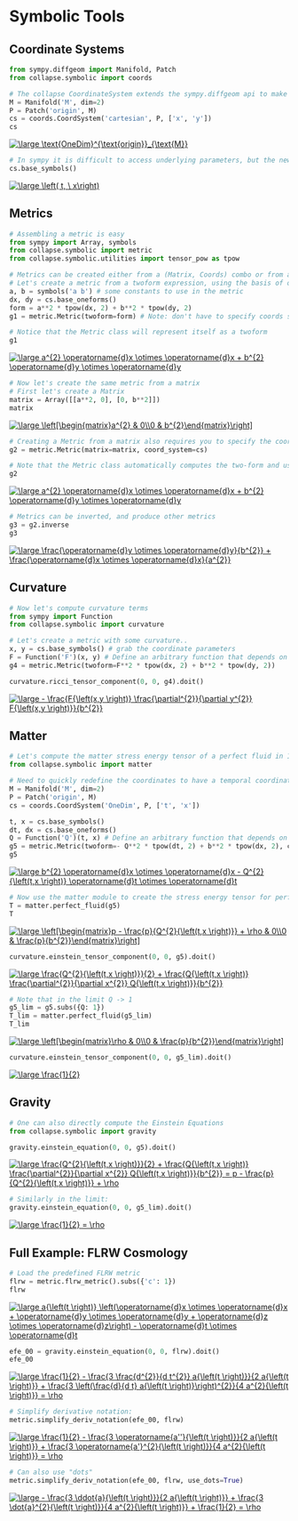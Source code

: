# Symbolic Tools

## Coordinate Systems

```python
from sympy.diffgeom import Manifold, Patch
from collapse.symbolic import coords
```

```python
# The collapse CoordinateSystem extends the sympy.diffgeom api to make parameters more accessible
M = Manifold('M', dim=2)
P = Patch('origin', M)
cs = coords.CoordSystem('cartesian', P, ['x', 'y'])
cs
```
<a href="https://www.codecogs.com/eqnedit.php?latex=\large&space;\text{OneDim}^{\text{origin}}_{\text{M}}" target="_blank"><img src="https://latex.codecogs.com/svg.latex?\large&space;\text{OneDim}^{\text{origin}}_{\text{M}}" title="\large \text{OneDim}^{\text{origin}}_{\text{M}}" /></a>
<!-- $\text{OneDim}^{\text{origin}}_{\text{M}}$ -->

```python
# In sympy it is difficult to access underlying parameters, but the new base_symbols function makes it easy:
cs.base_symbols()
```
<a href="https://www.codecogs.com/eqnedit.php?latex=\large&space;\left(&space;t,&space;\&space;x\right)" target="_blank"><img src="https://latex.codecogs.com/svg.latex?\large&space;\left(&space;t,&space;\&space;x\right)" title="\large \left( t, \ x\right)" /></a>
<!-- $\left( t, \  x\right)$ -->

## Metrics

```python
# Assembling a metric is easy
from sympy import Array, symbols
from collapse.symbolic import metric
from collapse.symbolic.utilities import tensor_pow as tpow
```

```python
# Metrics can be created either from a (Matrix, Coords) combo or from a TwoForm Expression
# Let's create a metric from a twoform expression, using the basis of oneforms from the coordinate system
a, b = symbols('a b') # some constants to use in the metric
dx, dy = cs.base_oneforms()
form = a**2 * tpow(dx, 2) + b**2 * tpow(dy, 2)
g1 = metric.Metric(twoform=form) # Note: don't have to specify coords since implied by basis of one-forms
```

```python
# Notice that the Metric class will represent itself as a twoform
g1
```
<a href="https://www.codecogs.com/eqnedit.php?latex=\large&space;a^{2}&space;\operatorname{d}x&space;\otimes&space;\operatorname{d}x&space;&plus;&space;b^{2}&space;\operatorname{d}y&space;\otimes&space;\operatorname{d}y" target="_blank"><img src="https://latex.codecogs.com/svg.latex?\large&space;a^{2}&space;\operatorname{d}x&space;\otimes&space;\operatorname{d}x&space;&plus;&space;b^{2}&space;\operatorname{d}y&space;\otimes&space;\operatorname{d}y" title="\large a^{2} \operatorname{d}x \otimes \operatorname{d}x + b^{2} \operatorname{d}y \otimes \operatorname{d}y" /></a>
<!-- $a^{2} \operatorname{d}x \otimes \operatorname{d}x + b^{2} \operatorname{d}y \otimes \operatorname{d}y$ -->

```python
# Now let's create the same metric from a matrix
# First let's create a Matrix
matrix = Array([[a**2, 0], [0, b**2]])
matrix
```
<a href="https://www.codecogs.com/eqnedit.php?latex=\large&space;\left[\begin{matrix}a^{2}&space;&&space;0\\0&space;&&space;b^{2}\end{matrix}\right]" target="_blank"><img src="https://latex.codecogs.com/svg.latex?\large&space;\left[\begin{matrix}a^{2}&space;&&space;0\\0&space;&&space;b^{2}\end{matrix}\right]" title="\large \left[\begin{matrix}a^{2} & 0\\0 & b^{2}\end{matrix}\right]" /></a>
<!-- $\left[\begin{matrix}a^{2} & 0\\0 & b^{2}\end{matrix}\right]$ -->

```python
# Creating a Metric from a matrix also requires you to specify the coordinate system (so the axes can be labeled)
g2 = metric.Metric(matrix=matrix, coord_system=cs)
```

```python
# Note that the Metric class automatically computes the two-form and uses it for representation
g2
```
<a href="https://www.codecogs.com/eqnedit.php?latex=\large&space;a^{2}&space;\operatorname{d}x&space;\otimes&space;\operatorname{d}x&space;&plus;&space;b^{2}&space;\operatorname{d}y&space;\otimes&space;\operatorname{d}y" target="_blank"><img src="https://latex.codecogs.com/svg.latex?\large&space;a^{2}&space;\operatorname{d}x&space;\otimes&space;\operatorname{d}x&space;&plus;&space;b^{2}&space;\operatorname{d}y&space;\otimes&space;\operatorname{d}y" title="\large a^{2} \operatorname{d}x \otimes \operatorname{d}x + b^{2} \operatorname{d}y \otimes \operatorname{d}y" /></a>
<!-- $a^{2} \operatorname{d}x \otimes \operatorname{d}x + b^{2} \operatorname{d}y \otimes \operatorname{d}y$ -->

```python
# Metrics can be inverted, and produce other metrics
g3 = g2.inverse
g3
```
<a href="https://www.codecogs.com/eqnedit.php?latex=\large&space;\frac{\operatorname{d}y&space;\otimes&space;\operatorname{d}y}{b^{2}}&space;&plus;&space;\frac{\operatorname{d}x&space;\otimes&space;\operatorname{d}x}{a^{2}}" target="_blank"><img src="https://latex.codecogs.com/svg.latex?\large&space;\frac{\operatorname{d}y&space;\otimes&space;\operatorname{d}y}{b^{2}}&space;&plus;&space;\frac{\operatorname{d}x&space;\otimes&space;\operatorname{d}x}{a^{2}}" title="\large \frac{\operatorname{d}y \otimes \operatorname{d}y}{b^{2}} + \frac{\operatorname{d}x \otimes \operatorname{d}x}{a^{2}}" /></a>
<!-- $\frac{\operatorname{d}y \otimes \operatorname{d}y}{b^{2}} + \frac{\operatorname{d}x \otimes \operatorname{d}x}{a^{2}}$ -->

## Curvature

```python
# Now let's compute curvature terms
from sympy import Function
from collapse.symbolic import curvature
```

```python
# Let's create a metric with some curvature..
x, y = cs.base_symbols() # grab the coordinate parameters
F = Function('F')(x, y) # Define an arbitrary function that depends on x and y
g4 = metric.Metric(twoform=F**2 * tpow(dx, 2) + b**2 * tpow(dy, 2))
```

```python
curvature.ricci_tensor_component(0, 0, g4).doit()
```
<a href="https://www.codecogs.com/eqnedit.php?latex=\large&space;-&space;\frac{F{\left(x,y&space;\right)}&space;\frac{\partial^{2}}{\partial&space;y^{2}}&space;F{\left(x,y&space;\right)}}{b^{2}}" target="_blank"><img src="https://latex.codecogs.com/svg.latex?\large&space;-&space;\frac{F{\left(x,y&space;\right)}&space;\frac{\partial^{2}}{\partial&space;y^{2}}&space;F{\left(x,y&space;\right)}}{b^{2}}" title="\large - \frac{F{\left(x,y \right)} \frac{\partial^{2}}{\partial y^{2}} F{\left(x,y \right)}}{b^{2}}" /></a>
<!-- $- \frac{F{\left(x,y \right)} \frac{\partial^{2}}{\partial y^{2}} F{\left(x,y \right)}}{b^{2}}$ -->


## Matter

```python
# Let's compute the matter stress energy tensor of a perfect fluid in 1D
from collapse.symbolic import matter
```

```python
# Need to quickly redefine the coordinates to have a temporal coordinate
M = Manifold('M', dim=2)
P = Patch('origin', M)
cs = coords.CoordSystem('OneDim', P, ['t', 'x'])

t, x = cs.base_symbols()
dt, dx = cs.base_oneforms()
Q = Function('Q')(t, x) # Define an arbitrary function that depends on x and y
g5 = metric.Metric(twoform=- Q**2 * tpow(dt, 2) + b**2 * tpow(dx, 2), components=(Q, b))
g5
```
<a href="https://www.codecogs.com/eqnedit.php?latex=\large&space;b^{2}&space;\operatorname{d}x&space;\otimes&space;\operatorname{d}x&space;-&space;Q^{2}{\left(t,x&space;\right)}&space;\operatorname{d}t&space;\otimes&space;\operatorname{d}t" target="_blank"><img src="https://latex.codecogs.com/svg.latex?\large&space;b^{2}&space;\operatorname{d}x&space;\otimes&space;\operatorname{d}x&space;-&space;Q^{2}{\left(t,x&space;\right)}&space;\operatorname{d}t&space;\otimes&space;\operatorname{d}t" title="\large b^{2} \operatorname{d}x \otimes \operatorname{d}x - Q^{2}{\left(t,x \right)} \operatorname{d}t \otimes \operatorname{d}t" /></a>
<!-- $b^{2} \operatorname{d}x \otimes \operatorname{d}x - Q^{2}{\left(t,x \right)} \operatorname{d}t \otimes \operatorname{d}t$ -->

```python
# Now use the matter module to create the stress energy tensor for perfect fluid
T = matter.perfect_fluid(g5)
T
```
<a href="https://www.codecogs.com/eqnedit.php?latex=\large&space;\left[\begin{matrix}p&space;-&space;\frac{p}{Q^{2}{\left(t,x&space;\right)}}&space;&plus;&space;\rho&space;&&space;0\\0&space;&&space;\frac{p}{b^{2}}\end{matrix}\right]" target="_blank"><img src="https://latex.codecogs.com/svg.latex?\large&space;\left[\begin{matrix}p&space;-&space;\frac{p}{Q^{2}{\left(t,x&space;\right)}}&space;&plus;&space;\rho&space;&&space;0\\0&space;&&space;\frac{p}{b^{2}}\end{matrix}\right]" title="\large \left[\begin{matrix}p - \frac{p}{Q^{2}{\left(t,x \right)}} + \rho & 0\\0 & \frac{p}{b^{2}}\end{matrix}\right]" /></a>
<!-- $\left[\begin{matrix}p - \frac{p}{Q^{2}{\left(t,x \right)}} + \rho & 0\\0 & \frac{p}{b^{2}}\end{matrix}\right]$ -->

```python
curvature.einstein_tensor_component(0, 0, g5).doit()
```
<a href="https://www.codecogs.com/eqnedit.php?latex=\large&space;\frac{Q^{2}{\left(t,x&space;\right)}}{2}&space;&plus;&space;\frac{Q{\left(t,x&space;\right)}&space;\frac{\partial^{2}}{\partial&space;x^{2}}&space;Q{\left(t,x&space;\right)}}{b^{2}}" target="_blank"><img src="https://latex.codecogs.com/svg.latex?\large&space;\frac{Q^{2}{\left(t,x&space;\right)}}{2}&space;&plus;&space;\frac{Q{\left(t,x&space;\right)}&space;\frac{\partial^{2}}{\partial&space;x^{2}}&space;Q{\left(t,x&space;\right)}}{b^{2}}" title="\large \frac{Q^{2}{\left(t,x \right)}}{2} + \frac{Q{\left(t,x \right)} \frac{\partial^{2}}{\partial x^{2}} Q{\left(t,x \right)}}{b^{2}}" /></a>
<!-- $\frac{Q^{2}{\left(t,x \right)}}{2} + \frac{Q{\left(t,x \right)} \frac{\partial^{2}}{\partial x^{2}} Q{\left(t,x \right)}}{b^{2}}$ -->

```python
# Note that in the limit Q -> 1
g5_lim = g5.subs({Q: 1})
T_lim = matter.perfect_fluid(g5_lim)
T_lim
```
<a href="https://www.codecogs.com/eqnedit.php?latex=\large&space;\left[\begin{matrix}\rho&space;&&space;0\\0&space;&&space;\frac{p}{b^{2}}\end{matrix}\right]" target="_blank"><img src="https://latex.codecogs.com/svg.latex?\large&space;\left[\begin{matrix}\rho&space;&&space;0\\0&space;&&space;\frac{p}{b^{2}}\end{matrix}\right]" title="\large \left[\begin{matrix}\rho & 0\\0 & \frac{p}{b^{2}}\end{matrix}\right]" /></a>
<!-- $\left[\begin{matrix}\rho & 0\\0 & \frac{p}{b^{2}}\end{matrix}\right]$ -->

```python
curvature.einstein_tensor_component(0, 0, g5_lim).doit()
```
<a href="https://www.codecogs.com/eqnedit.php?latex=\large&space;\frac{1}{2}" target="_blank"><img src="https://latex.codecogs.com/svg.latex?\large&space;\frac{1}{2}" title="\large \frac{1}{2}" /></a>
<!-- $\frac{1}{2}$ -->

## Gravity

```python
# One can also directly compute the Einstein Equations
from collapse.symbolic import gravity
```

```python
gravity.einstein_equation(0, 0, g5).doit()
```
<a href="https://www.codecogs.com/eqnedit.php?latex=\large&space;\frac{Q^{2}{\left(t,x&space;\right)}}{2}&space;&plus;&space;\frac{Q{\left(t,x&space;\right)}&space;\frac{\partial^{2}}{\partial&space;x^{2}}&space;Q{\left(t,x&space;\right)}}{b^{2}}&space;=&space;p&space;-&space;\frac{p}{Q^{2}{\left(t,x&space;\right)}}&space;&plus;&space;\rho" target="_blank"><img src="https://latex.codecogs.com/svg.latex?\large&space;\frac{Q^{2}{\left(t,x&space;\right)}}{2}&space;&plus;&space;\frac{Q{\left(t,x&space;\right)}&space;\frac{\partial^{2}}{\partial&space;x^{2}}&space;Q{\left(t,x&space;\right)}}{b^{2}}&space;=&space;p&space;-&space;\frac{p}{Q^{2}{\left(t,x&space;\right)}}&space;&plus;&space;\rho" title="\large \frac{Q^{2}{\left(t,x \right)}}{2} + \frac{Q{\left(t,x \right)} \frac{\partial^{2}}{\partial x^{2}} Q{\left(t,x \right)}}{b^{2}} = p - \frac{p}{Q^{2}{\left(t,x \right)}} + \rho" /></a>
<!-- $\frac{Q^{2}{\left(t,x \right)}}{2} + \frac{Q{\left(t,x \right)} \frac{\partial^{2}}{\partial x^{2}} Q{\left(t,x \right)}}{b^{2}} = p - \frac{p}{Q^{2}{\left(t,x \right)}} + \rho$ -->

```python
# Similarly in the limit:
gravity.einstein_equation(0, 0, g5_lim).doit()
```
<a href="https://www.codecogs.com/eqnedit.php?latex=\large&space;\frac{1}{2}&space;=&space;\rho" target="_blank"><img src="https://latex.codecogs.com/svg.latex?\large&space;\frac{1}{2}&space;=&space;\rho" title="\large \frac{1}{2} = \rho" /></a>
<!-- $\frac{1}{2} = \rho$ -->

## Full Example: FLRW Cosmology

```python
# Load the predefined FLRW metric
flrw = metric.flrw_metric().subs({'c': 1})
flrw
```
<a href="https://www.codecogs.com/eqnedit.php?latex=\large&space;a{\left(t&space;\right)}&space;\left(\operatorname{d}x&space;\otimes&space;\operatorname{d}x&space;&plus;&space;\operatorname{d}y&space;\otimes&space;\operatorname{d}y&space;&plus;&space;\operatorname{d}z&space;\otimes&space;\operatorname{d}z\right)&space;-&space;\operatorname{d}t&space;\otimes&space;\operatorname{d}t" target="_blank"><img src="https://latex.codecogs.com/svg.latex?\large&space;a{\left(t&space;\right)}&space;\left(\operatorname{d}x&space;\otimes&space;\operatorname{d}x&space;&plus;&space;\operatorname{d}y&space;\otimes&space;\operatorname{d}y&space;&plus;&space;\operatorname{d}z&space;\otimes&space;\operatorname{d}z\right)&space;-&space;\operatorname{d}t&space;\otimes&space;\operatorname{d}t" title="\large a{\left(t \right)} \left(\operatorname{d}x \otimes \operatorname{d}x + \operatorname{d}y \otimes \operatorname{d}y + \operatorname{d}z \otimes \operatorname{d}z\right) - \operatorname{d}t \otimes \operatorname{d}t" /></a>
<!-- $a{\left(t \right)} \left(\operatorname{d}x \otimes \operatorname{d}x + \operatorname{d}y \otimes \operatorname{d}y + \operatorname{d}z \otimes \operatorname{d}z\right) - \operatorname{d}t \otimes \operatorname{d}t$ -->

```python
efe_00 = gravity.einstein_equation(0, 0, flrw).doit()
efe_00
```
<a href="https://www.codecogs.com/eqnedit.php?latex=\large&space;\frac{1}{2}&space;-&space;\frac{3&space;\frac{d^{2}}{d&space;t^{2}}&space;a{\left(t&space;\right)}}{2&space;a{\left(t&space;\right)}}&space;&plus;&space;\frac{3&space;\left(\frac{d}{d&space;t}&space;a{\left(t&space;\right)}\right)^{2}}{4&space;a^{2}{\left(t&space;\right)}}&space;=&space;\rho" target="_blank"><img src="https://latex.codecogs.com/svg.latex?\large&space;\frac{1}{2}&space;-&space;\frac{3&space;\frac{d^{2}}{d&space;t^{2}}&space;a{\left(t&space;\right)}}{2&space;a{\left(t&space;\right)}}&space;&plus;&space;\frac{3&space;\left(\frac{d}{d&space;t}&space;a{\left(t&space;\right)}\right)^{2}}{4&space;a^{2}{\left(t&space;\right)}}&space;=&space;\rho" title="\large \frac{1}{2} - \frac{3 \frac{d^{2}}{d t^{2}} a{\left(t \right)}}{2 a{\left(t \right)}} + \frac{3 \left(\frac{d}{d t} a{\left(t \right)}\right)^{2}}{4 a^{2}{\left(t \right)}} = \rho" /></a>
<!-- $\frac{1}{2} - \frac{3 \frac{d^{2}}{d t^{2}} a{\left(t \right)}}{2 a{\left(t \right)}} + \frac{3 \left(\frac{d}{d t} a{\left(t \right)}\right)^{2}}{4 a^{2}{\left(t \right)}} = \rho$ -->

```python
# Simplify derivative notation:
metric.simplify_deriv_notation(efe_00, flrw)
```
<a href="https://www.codecogs.com/eqnedit.php?latex=\large&space;\frac{1}{2}&space;-&space;\frac{3&space;\operatorname{a''}{\left(t&space;\right)}}{2&space;a{\left(t&space;\right)}}&space;&plus;&space;\frac{3&space;\operatorname{a'}^{2}{\left(t&space;\right)}}{4&space;a^{2}{\left(t&space;\right)}}&space;=&space;\rho" target="_blank"><img src="https://latex.codecogs.com/svg.latex?\large&space;\frac{1}{2}&space;-&space;\frac{3&space;\operatorname{a''}{\left(t&space;\right)}}{2&space;a{\left(t&space;\right)}}&space;&plus;&space;\frac{3&space;\operatorname{a'}^{2}{\left(t&space;\right)}}{4&space;a^{2}{\left(t&space;\right)}}&space;=&space;\rho" title="\large \frac{1}{2} - \frac{3 \operatorname{a''}{\left(t \right)}}{2 a{\left(t \right)}} + \frac{3 \operatorname{a'}^{2}{\left(t \right)}}{4 a^{2}{\left(t \right)}} = \rho" /></a>
<!-- $\frac{1}{2} - \frac{3 \operatorname{a''}{\left(t \right)}}{2 a{\left(t \right)}} + \frac{3 \operatorname{a'}^{2}{\left(t \right)}}{4 a^{2}{\left(t \right)}} = \rho$ -->

```python
# Can also use "dots"
metric.simplify_deriv_notation(efe_00, flrw, use_dots=True)
```
<a href="https://www.codecogs.com/eqnedit.php?latex=\large&space;-&space;\frac{3&space;\ddot{a}{\left(t&space;\right)}}{2&space;a{\left(t&space;\right)}}&space;&plus;&space;\frac{3&space;\dot{a}^{2}{\left(t&space;\right)}}{4&space;a^{2}{\left(t&space;\right)}}&space;&plus;&space;\frac{1}{2}&space;=&space;\rho" target="_blank"><img src="https://latex.codecogs.com/svg.latex?\large&space;-&space;\frac{3&space;\ddot{a}{\left(t&space;\right)}}{2&space;a{\left(t&space;\right)}}&space;&plus;&space;\frac{3&space;\dot{a}^{2}{\left(t&space;\right)}}{4&space;a^{2}{\left(t&space;\right)}}&space;&plus;&space;\frac{1}{2}&space;=&space;\rho" title="\large - \frac{3 \ddot{a}{\left(t \right)}}{2 a{\left(t \right)}} + \frac{3 \dot{a}^{2}{\left(t \right)}}{4 a^{2}{\left(t \right)}} + \frac{1}{2} = \rho" /></a>
<!-- $- \frac{3 \ddot{a}{\left(t \right)}}{2 a{\left(t \right)}} + \frac{3 \dot{a}^{2}{\left(t \right)}}{4 a^{2}{\left(t \right)}} + \frac{1}{2} = \rho$ -->
